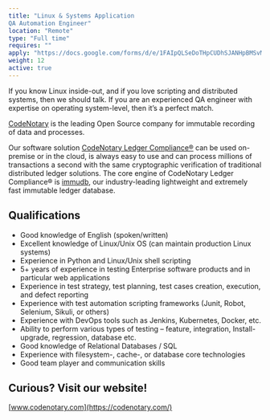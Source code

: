 ```yaml
---
title: "Linux & Systems Application 
QA Automation Engineer"
location: "Remote" 
type: "Full time" 
requires: "" 
apply: "https://docs.google.com/forms/d/e/1FAIpQLSeDoTHpCUDhSJANHpBMSvMQhBLLq8MVzlLkvYXTJ4XOAyaz1g/viewform?usp=sf_link"
weight: 12
active: true
---
```


If you know Linux inside-out, and if you love scripting and distributed systems, then we should talk. If you are an experienced QA engineer with expertise on operating system-level, then it’s a perfect match. 

[CodeNotary](https://codenotary.com/) is the leading Open Source company for immutable recording of data and processes.

Our software solution [CodeNotary Ledger Compliance®](https://codenotary.com/products/ledger-compliance/) can be used on-premise or in the cloud, is always easy to use and can process millions of transactions a second with the same cryptographic verification of traditional distributed ledger solutions. The core engine of CodeNotary Ledger Compliance® is [immudb](https://codenotary.com/technologies/immudb/), our industry-leading lightweight and extremely fast immutable ledger database.


## Qualifications

- Good knowledge of English (spoken/written)
- Excellent knowledge of Linux/Unix OS (can maintain production Linux systems)
- Experience in Python and Linux/Unix shell scripting
- 5+ years of experience in testing Enterprise software products and in particular web applications
- Experience in test strategy, test planning, test cases creation, execution, and defect reporting
- Experience with test automation scripting frameworks (Junit, Robot, Selenium, Sikuli, or others)
- Experience with DevOps tools such as Jenkins, Kubernetes, Docker, etc.
- Ability to perform various types of testing – feature, integration, Install-upgrade, regression, database etc.
- Good knowledge of Relational Databases / SQL
- Experience with filesystem-, cache-, or database core technologies
- Good team player and communication skills 


## Curious? Visit our website!

[www.codenotary.com](https://codenotary.com/)
